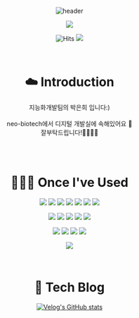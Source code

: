 <div align=center>

![header](https://capsule-render.vercel.app/api?type=waving&color=timeGradient&text=Welcome%20to%20Guruem's%20GitHub%20☁️&animation=twinkling&fontSize=35&fontAlignY=40&fontAlign=70&height=250)

![](http://github-profile-summary-cards.vercel.app/api/cards/profile-details?username=9ruem2&theme=moltack)

![Hits](https://hits.seeyoufarm.com/api/count/incr/badge.svg?url=https%3A%2F%2Fgithub.com%2F9ruem2&count_bg=%23F8C5C5&title_bg=%23EA9C9C&icon=github.svg&icon_color=%23FFFFFF&title=Git+Hub&edge_flat=false)
<a href="https://velog.io/@9ruem2"><img src="https://img.shields.io/badge/Tech%20Blog-EA9C9C?style=flat&logo=Vimeo&logoColor=white&link=https://velog.io/@9ruem2"/></a>

</br>

# ☁️ Introduction
<p>지능화개발팀의 박은희 입니다:)</br></br>neo-biotech에서 디지털 개발실에 속해있어요 🤗</br> 잘부탁드립니다!🧙🏻‍♀️🔮</p></br>

</br>

# 👩🏻‍💻 Once I've Used
<img src="https://img.shields.io/badge/github-181717?style=flat&logo=github&logoColor=white"/>
<img src="https://img.shields.io/badge/git-F05032717?style=flat&logo=git&logoColor=white"/>
<img src="https://img.shields.io/badge/Java11-007396?style=flat&logo=java&logoColor=white" /></a>
<img src="https://img.shields.io/badge/Node.js-339933?style=flat&logo=node.js&logoColor=white" /></a>
<img src="https://img.shields.io/badge/JPA-339933?style=flat&logo=hibernate&logoColor=white" /></a>
<img src="https://img.shields.io/badge/SpringBoot-6DB33F?style=flat&logo=spring&logoColor=white" /></a>
<img src="https://img.shields.io/badge/RestDocs-8CA1AF?style=flat&logo=asciidoctor&logoColor=white" /></a></br>

<img src="https://img.shields.io/badge/MySQL-4479A1?style=flat&logo=mysql&logoColor=white" /></a>
<img src="https://img.shields.io/badge/SpringSecurity-6DB33F?style=flat&logo=spring&logoColor=white" /></a>
<img src="https://img.shields.io/badge/JWT-000000?style=flat&logo=jsonwebtoken&logoColor=white" /></a>
<img src="https://img.shields.io/badge/OAuth2-3EAAAF?style=flat&logo=openid&logoColor=white" /></a>
<img src="https://img.shields.io/badge/Redis-D92E20?style=flat&logo=redis&logoColor=white" /></a></br>

<img src="https://img.shields.io/badge/AWS-232F3E?style=flat&logo=amazonaws&logoColor=white" /></a>
<img src="https://img.shields.io/badge/EC2-232F3E?style=flat&logo=amazonaws&logoColor=white" /></a>
<img src="https://img.shields.io/badge/RDS-232F3E?style=flat&logo=amazonaws&logoColor=white" /></a>
<img src="https://img.shields.io/badge/AWS Lambda-FF9900?style=flat&logo=amazonaws&logoColor=white" /></a>

![](http://github-profile-summary-cards.vercel.app/api/cards/most-commit-language?username=9ruem2&theme=moltack)

</br>

# 📝 Tech Blog
[![Velog's GitHub stats](https://velog-readme-stats.vercel.app/api?name=9ruem2)](https://github.com/9ruem2/velog-readme-stats)

</div>
